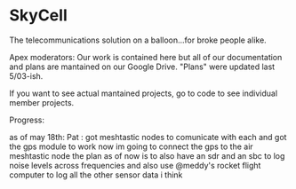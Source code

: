 # SkyCell
The telecommunications solution on a balloon...for broke people alike.

Apex moderators: Our work is contained here but all of our documentation and plans are mantained on our Google Drive. "Plans" were updated last 5/03-ish. 

If you want to see actual mantained projects, go to code to see individual member projects.




Progress:

as of may 18th:
Pat : got meshtastic nodes to comunicate with each and got the gps module to work now im going to connect the gps to the air meshtastic node
the plan as of now is to also have an sdr and an sbc to log noise levels across frequencies and also use @meddy's rocket flight computer to log all the other sensor data i think
